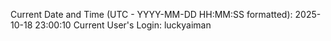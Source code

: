 Current Date and Time (UTC - YYYY-MM-DD HH:MM:SS formatted): 2025-10-18 23:00:10
Current User's Login: luckyaiman
